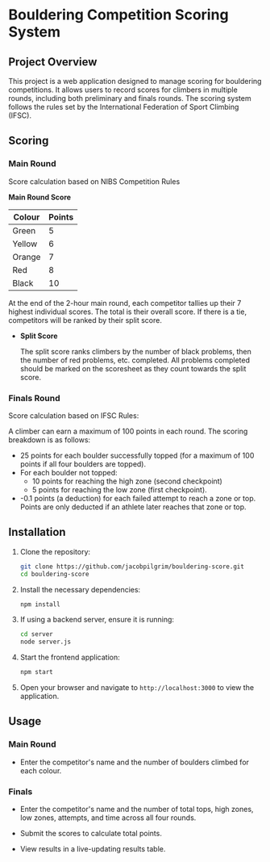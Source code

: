 
# Bouldering Competition Scoring System

## Project Overview

This project is a web application designed to manage scoring for bouldering competitions. It allows users to record scores for climbers in multiple rounds, including both preliminary and finals rounds. The scoring system follows the rules set by the International Federation of Sport Climbing (IFSC).

## Scoring
### Main Round 
Score calculation based on NIBS Competition Rules

**Main Round Score**
  
  | Colour  | Points |
  |---------|--------|
  | Green   | 5      |
  | Yellow  | 6      |
  | Orange  | 7      |
  | Red     | 8      |
  | Black   | 10     |

At the end of the 2-hour main round, each competitor tallies up their 7 highest individual scores. The total is their overall score. If there is a tie, competitors will be ranked by their split score.

- **Split Score**

  The split score ranks climbers by the number of black problems, then the number of red problems, etc. completed. All problems completed should be marked on the scoresheet as they count towards the split score.

### Finals Round 
Score calculation based on IFSC Rules:

A climber can earn a maximum of 100 points in each round. The scoring breakdown is as follows:

- 25 points for each boulder successfully topped (for a maximum of 100 points if all four boulders are topped).
- For each boulder not topped: 
  - 10 points for reaching the high zone (second checkpoint) 
  - 5 points for reaching the low zone (first checkpoint).
- -0.1 points (a deduction) for each failed attempt to reach a zone or top. Points are only deducted if an athlete later reaches that zone or top.


## Installation

1. Clone the repository:

   ```bash
   git clone https://github.com/jacobpilgrim/bouldering-score.git
   cd bouldering-score
2. Install the necessary dependencies:
	```bash
	npm install
3. If using a backend server, ensure it is running:
	```bash
	cd server
	node server.js
4. Start the frontend application:
	```bash
	npm start
5. Open your browser and navigate to `http://localhost:3000` to view the application.

## Usage

### Main Round

-   Enter the competitor's name and the number of boulders climbed for each colour.

### Finals

-   Enter the competitor's name and the number of total tops, high zones, low zones, attempts, and time across all four rounds.
    
-   Submit the scores to calculate total points.
    
-   View results in a live-updating results table.
